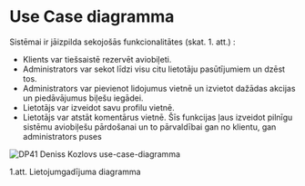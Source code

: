 #  Use Case diagramma

Sistēmai ir jāizpilda sekojošās funkcionalitātes (skat. 1. att.) :
* Klients var tiešsaistē rezervēt aviobiļeti.
* Administrators var sekot līdzi visu citu lietotāju pasūtījumiem un dzēst tos.
* Administrators var pievienot lidojumus vietnē un izvietot dažādas akcijas un piedāvājumus biļešu iegādei.
* Lietotājs var izveidot savu profilu vietnē.
* Lietotājs var atstāt komentārus vietnē. Šīs funkcijas ļaus izveidot pilnīgu sistēmu aviobiļešu pārdošanai un to pārvaldībai gan no klientu, gan administrators puses

![DP41 Deniss Kozlovs use-case-diagramma](https://media.discordapp.net/attachments/1153547180360073270/1224409017347211274/image.png?ex=661d62c2&is=660aedc2&hm=275014b3bab60e9714ae9c72aab1ef455c6da1c3b614e708b391a0bcfbf0fe40&=&format=webp&quality=lossless&width=550&height=671 "DP41 Deniss Kozlovs use-case-diagramma")

1.att. Lietojumgadījuma diagramma
